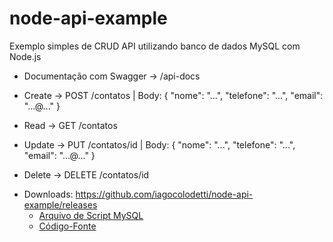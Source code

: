 # node-api-example

Exemplo simples de CRUD API utilizando banco de dados MySQL com Node.js

- Documentação com Swagger -> /api-docs

- Create -> POST /contatos | Body: { "nome": "...", "telefone": "...", "email": "...@..." }
- Read -> GET /contatos
- Update -> PUT /contatos/id | Body: { "nome": "...", "telefone": "...", "email": "...@..." }
- Delete -> DELETE /contatos/id

* Downloads: https://github.com/iagocolodetti/node-api-example/releases
   * [Arquivo de Script MySQL](https://github.com/iagocolodetti/node-api-example/releases/download/v1.1/contatodb.sql "contatodb.sql")
   * [Código-Fonte](https://github.com/iagocolodetti/node-api-example/archive/v1.1.zip "v1.1.zip")
